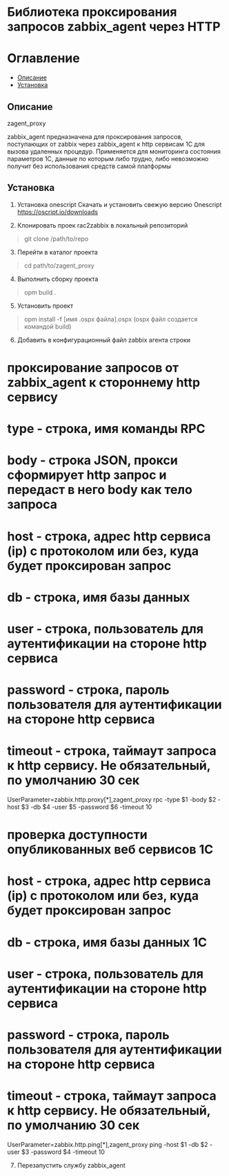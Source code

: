 Библиотека проксирования запросов zabbix_agent через HTTP
======================================================================

Оглавление
==========

- [Описание](#Описание)
- [Установка](#установка)

## Описание

zagent_proxy

zabbix_agent предназначена для проксирования запросов, поступающих от zabbix через zabbix_agent
к http сервисам 1С для вызова удаленных процедур. Применяется для мониторинга состояния параметров
1С, данные по которым либо трудно, либо невозможно получит без использования средств самой платформы

## Установка

1. Установка onescript
Скачать и установить свежую версию Onescript
https://oscript.io/downloads

2. Клонировать проек rac2zabbix в локальный репозиторий
>git clone /path/to/repo

3. Перейти в каталог проекта
>cd path/to/zagent_proxy

4. Выполнить сборку проекта
>opm build .

5. Установить проект
>opm install -f [имя .ospx файла].ospx (ospx файл создается командой build)

6. Добавить в конфигурационный файл zabbix агента строки

# проксирование запросов от zabbix_agent к стороннему http сервису
# 	type - строка, имя команды RPC
# 	body - строка JSON, прокси сформирует http запрос и передаст в него body как тело запроса
#	host - строка, адрес http сервиса (ip) с протоколом или без, куда будет проксирован запрос
#	db   - строка, имя базы данных
#	user - строка, пользователь для аутентификации на стороне http сервиса
#	password - строка, пароль пользователя для аутентификации на стороне http сервиса
#	timeout - строка, таймаут запроса к http сервису. Не обязательный, по умолчанию 30 сек
UserParameter=zabbix.http.proxy[*],zagent_proxy rpc -type $1 -body $2 -host $3 -db $4 -user $5 -password $6 -timeout 10

# проверка доступности опубликованных веб сервисов 1С
#	host - строка, адрес http сервиса (ip) с протоколом или без, куда будет проксирован запрос
#	db - строка, имя базы данных 1С
#	user - строка, пользователь для аутентификации на стороне http сервиса
#	password - строка, пароль пользователя для аутентификации на стороне http сервиса
#	timeout - строка, таймаут запроса к http сервису. Не обязательный, по умолчанию 30 сек
UserParameter=zabbix.http.ping[*],zagent_proxy ping -host $1 -db $2 -user $3 -password $4 -timeout 10

7. Перезапустить службу zabbix_agent